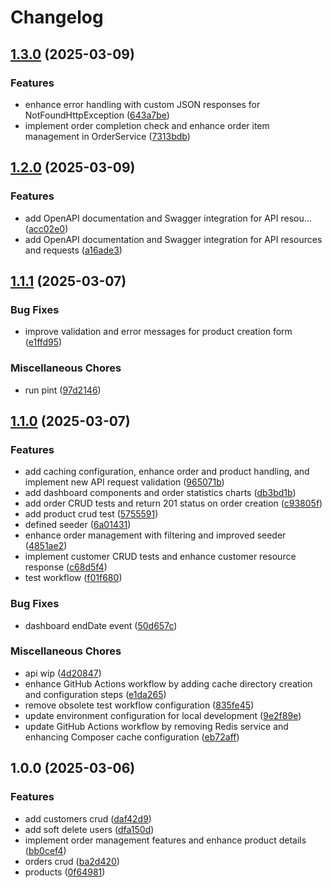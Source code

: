 # Changelog

## [1.3.0](https://github.com/Cjleto/orders/compare/v1.2.0...v1.3.0) (2025-03-09)


### Features

* enhance error handling with custom JSON responses for NotFoundHttpException ([643a7be](https://github.com/Cjleto/orders/commit/643a7be9511efbda1ec2c23a7569faa1ce8348ed))
* implement order completion check and enhance order item management in OrderService ([7313bdb](https://github.com/Cjleto/orders/commit/7313bdbeff4a571863e264660a33dc4db42cd5ae))

## [1.2.0](https://github.com/Cjleto/orders/compare/v1.1.1...v1.2.0) (2025-03-09)


### Features

* add OpenAPI documentation and Swagger integration for API resou… ([acc02e0](https://github.com/Cjleto/orders/commit/acc02e0659dfe26769b634e2fc6638cdcb79d27d))
* add OpenAPI documentation and Swagger integration for API resources and requests ([a16ade3](https://github.com/Cjleto/orders/commit/a16ade3f50607b215aef7ffe4bd0c34ab9bcca20))

## [1.1.1](https://github.com/Cjleto/orders/compare/v1.1.0...v1.1.1) (2025-03-07)


### Bug Fixes

* improve validation and error messages for product creation form ([e1ffd95](https://github.com/Cjleto/orders/commit/e1ffd95cea3229bbc6ff0b54b759c04d406622d5))


### Miscellaneous Chores

* run pint ([97d2146](https://github.com/Cjleto/orders/commit/97d2146fd53314653226b7d5bdec1b1b3d1e715d))

## [1.1.0](https://github.com/Cjleto/orders/compare/v1.0.0...v1.1.0) (2025-03-07)


### Features

* add caching configuration, enhance order and product handling, and implement new API request validation ([965071b](https://github.com/Cjleto/orders/commit/965071be0ea3163b9e883e0f28c6990d2012e275))
* add dashboard components and order statistics charts ([db3bd1b](https://github.com/Cjleto/orders/commit/db3bd1be9dc1dc04310c436b611f7ed1ddc896ba))
* add order CRUD tests and return 201 status on order creation ([c93805f](https://github.com/Cjleto/orders/commit/c93805f147ef5cbb816a5508ac8d85dd58898824))
* add product crud test ([5755591](https://github.com/Cjleto/orders/commit/5755591b21b60441d57f47fdaba0ac47a76ea514))
* defined seeder ([6a01431](https://github.com/Cjleto/orders/commit/6a0143117c09044874af695d6abeec414c80b70d))
* enhance order management with filtering and improved seeder ([4851ae2](https://github.com/Cjleto/orders/commit/4851ae2655ded714b7eae8945f3ef975af3efe45))
* implement customer CRUD tests and enhance customer resource response ([c68d5f4](https://github.com/Cjleto/orders/commit/c68d5f4e9d4fda63c7f7c1e0f6974ac5582cbfe6))
* test workflow ([f01f680](https://github.com/Cjleto/orders/commit/f01f680e66e09a6ee02a736e15a20109188c0d08))


### Bug Fixes

* dashboard endDate event ([50d657c](https://github.com/Cjleto/orders/commit/50d657c1c5de9e829b0c4d82e8cc94fae1c824f7))


### Miscellaneous Chores

* api wip ([4d20847](https://github.com/Cjleto/orders/commit/4d20847b4b3bb40414712ed46da8869dc0701570))
* enhance GitHub Actions workflow by adding cache directory creation and configuration steps ([e1da265](https://github.com/Cjleto/orders/commit/e1da265111d920fd4e0e1db24cbb9bc93713a7db))
* remove obsolete test workflow configuration ([835fe45](https://github.com/Cjleto/orders/commit/835fe45aa57ae41764594b2c59f60c723d74f34e))
* update environment configuration for local development ([9e2f89e](https://github.com/Cjleto/orders/commit/9e2f89e1bcf507cd63e2eb1e8d527c653b4a62ae))
* update GitHub Actions workflow by removing Redis service and enhancing Composer cache configuration ([eb72aff](https://github.com/Cjleto/orders/commit/eb72aff5fb4cb89574aceb9d4ed7d9f41e83691d))

## 1.0.0 (2025-03-06)


### Features

* add customers crud ([daf42d9](https://github.com/Cjleto/orders/commit/daf42d92eb7e21143184dccab23104a91cf6c816))
* add soft delete users ([dfa150d](https://github.com/Cjleto/orders/commit/dfa150d916b795636e397508bdf71f5467cc7dc4))
* implement order management features and enhance product details ([bb0cef4](https://github.com/Cjleto/orders/commit/bb0cef47ff56ee7aba510f1fb071dd00e46ba78b))
* orders crud ([ba2d420](https://github.com/Cjleto/orders/commit/ba2d420a72e282f14d461e1d7802447d3b089ff2))
* products ([0f64981](https://github.com/Cjleto/orders/commit/0f649819a52f22359a29c7b75db31c7fffd8ea49))
